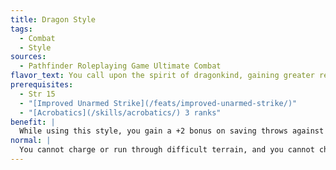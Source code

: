 ```yaml
---
title: Dragon Style
tags:
  - Combat
  - Style
sources:
  - Pathfinder Roleplaying Game Ultimate Combat
flavor_text: You call upon the spirit of dragonkind, gaining greater resilience, mobility, and fierceness from the blessing of these great beings.
prerequisites:
  - Str 15
  - "[Improved Unarmed Strike](/feats/improved-unarmed-strike/)"
  - "[Acrobatics](/skills/acrobatics/) 3 ranks"
benefit: |
  While using this style, you gain a +2 bonus on saving throws against sleep effects, paralysis effects, and stunning effects. You ignore difficult terrain when you charge, run, or withdraw. You can also charge through squares that contain allies. Further, you can add 1--1/2 times your Strength bonus on the damage roll for your first unarmed strike on a given round.
normal: |
  You cannot charge or run through difficult terrain, and you cannot charge through a square that contains an ally. With an unarmed strike, you usually add your Strength bonus on damage rolls.
---
```


